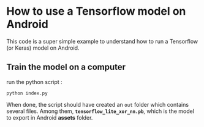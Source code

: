 # How to use a Tensorflow model on Android

This code is a super simple example to understand how to run a Tensorflow (or Keras) model on Android.

## Train the model on a computer

run the python script :

    python index.py
    
When done, the script should have created an `out` folder which contains several files. Among them, **`tensorflow_lite_xor_nn.pb`**, which is the model to export in Android **assets** folder.
